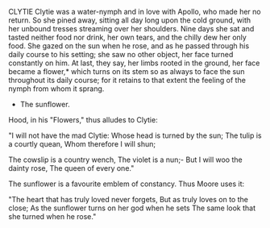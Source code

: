 CLYTIE
  Clytie was a water-nymph and in love with Apollo, who made her no
  return. So she pined away, sitting all day long upon the cold
  ground, with her unbound tresses streaming over her shoulders. Nine
  days she sat and tasted neither food nor drink, her own tears, and the
  chilly dew her only food. She gazed on the sun when he rose, and as he
  passed through his daily course to his setting; she saw no other
  object, her face turned constantly on him. At last, they say, her
  limbs rooted in the ground, her face became a flower,* which turns
  on its stem so as always to face the sun throughout its daily
  course; for it retains to that extent the feeling of the nymph from
  whom it sprang.

  * The sunflower.

  Hood, in his "Flowers," thus alludes to Clytie:

  "I will not have the mad Clytie:
  Whose head is turned by the sun;
  The tulip is a courtly quean,
  Whom therefore I will shun;

  The cowslip is a country wench,
  The violet is a nun;-
  But I will woo the dainty rose,
  The queen of every one."

  The sunflower is a favourite emblem of constancy. Thus Moore uses
  it:

  "The heart that has truly loved never forgets,
  But as truly loves on to the close;
  As the sunflower turns on her god when he sets
  The same look that she turned when he rose."